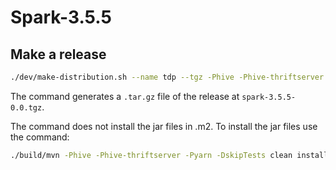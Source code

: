 # Spark-3.5.5

## Make a release

```sh
./dev/make-distribution.sh --name tdp --tgz -Phive -Phive-thriftserver -Pyarn
```

The command generates a `.tar.gz` file of the release at `spark-3.5.5-0.0.tgz`.

The command does not install the jar files in .m2. To install the jar files use the command:

```sh
./build/mvn -Phive -Phive-thriftserver -Pyarn -DskipTests clean install
```
